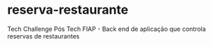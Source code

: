 # reserva-restaurante
Tech Challenge Pós Tech FIAP - Back end de aplicação que controla reservas de restaurantes
